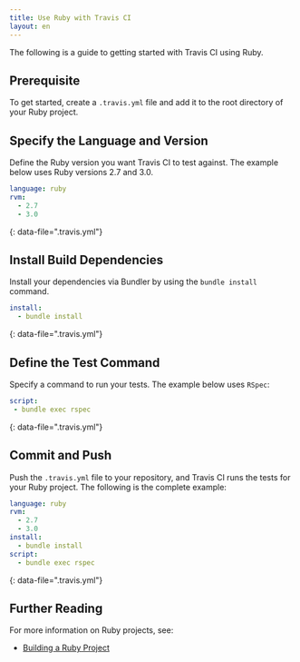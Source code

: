 ```yaml
---
title: Use Ruby with Travis CI
layout: en
---
```


The following is a guide to getting started with Travis CI using Ruby.

## Prerequisite
To get started, create a `.travis.yml` file and add it to the root directory of your Ruby project.

## Specify the Language and Version
Define the Ruby version you want Travis CI to test against. The example below uses Ruby versions 2.7 and 3.0.

```yaml
language: ruby
rvm:
  - 2.7
  - 3.0
```
{: data-file=".travis.yml"}

## Install Build Dependencies
Install your dependencies via Bundler by using the `bundle install` command. 

```yaml
install:
  - bundle install
``` 
{: data-file=".travis.yml"}

## Define the Test Command
Specify a command to run your tests. The example below uses `RSpec`:

 ```yaml
script:
  - bundle exec rspec
 ```
{: data-file=".travis.yml"}

## Commit and Push 
Push the `.travis.yml` file to your repository, and Travis CI runs the tests for your Ruby project. The following is the complete example:

```yaml
language: ruby
rvm:
  - 2.7
  - 3.0
install:
  - bundle install
script:
  - bundle exec rspec
```
{: data-file=".travis.yml"}

## Further Reading
For more information on Ruby projects, see:
* [Building a Ruby Project](/user/languages/ruby/)
